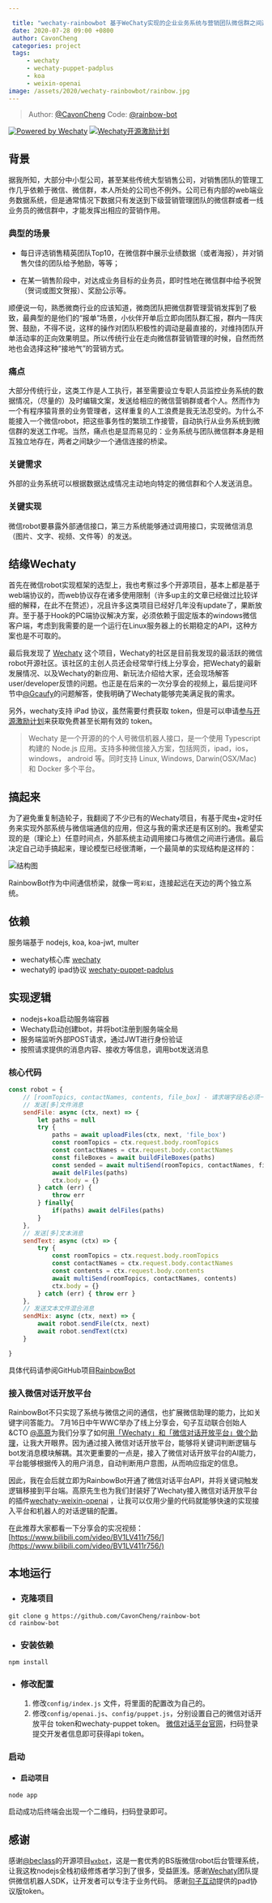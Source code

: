 ```yaml
---

 title: "wechaty-rainbowbot 基于WeChaty实现的企业业务系统与营销团队微信群之间通信的桥梁"
 date: 2020-07-28 09:00 +0800
 author: CavonCheng
 categories: project
 tags:
     - wechaty
     - wechaty-puppet-padplus
     - koa
     - weixin-openai
image: /assets/2020/wechaty-rainbowbot/rainbow.jpg
---
```


> Author: [@CavonCheng](https://github.com/CavonCheng)
> Code: [@rainbow-bot](https://github.com/CavonCheng/rainbow-bot)

[![Powered by Wechaty](https://img.shields.io/badge/Powered%20By-Wechaty-green.svg)](https://github.com/chatie/wechaty)
[![Wechaty开源激励计划](https://img.shields.io/badge/Wechaty-开源激励计划-green.svg)](https://github.com/juzibot/Welcome/wiki/Everything-about-Wechaty)

## 背景

据我所知，大部分中小型公司，甚至某些传统大型销售公司，对销售团队的管理工作几乎依赖于微信、微信群，本人所处的公司也不例外。公司已有内部的web端业务数据系统，但是通常情况下数据只有发送到下级营销管理团队的微信群或者一线业务员的微信群中，才能发挥出相应的营销作用。

<!--more-->

### 典型的场景

- 每日评选销售精英团队Top10，在微信群中展示业绩数据（或者海报），并对销售欠佳的团队给予勉励，等等；

- 在某一销售阶段中，对达成业务目标的业务员，即时性地在微信群中给予祝贺（贺词或图文贺报）、奖励公示等。

顺便说一句，熟悉微商行业的应该知道，微商团队把微信群管理营销发挥到了极致，最典型的是他们的“报单”场景，小伙伴开单后立即向团队群汇报，群内一阵庆贺、鼓励，不得不说，这样的操作对团队积极性的调动是最直接的，对维持团队开单活动率的正向效果明显。所以传统行业在走向微信群营销管理的时候，自然而然地也会选择这种“接地气”的营销方式。

### 痛点

大部分传统行业，这类工作是人工执行，甚至需要设立专职人员监控业务系统的数据情况，（尽量的）及时编辑文案，发送给相应的微信营销群或者个人。然而作为一个有程序猿背景的业务管理者，这样重复的人工浪费是我无法忍受的。为什么不能接入一个微信robot，把这些事务性的繁琐工作接管，自动执行从业务系统到微信群的发送工作呢。当然，痛点也是显而易见的：业务系统与团队微信群本身是相互独立地存在，两者之间缺少一个通信连接的桥梁。

### 关键需求

外部的业务系统可以根据数据达成情况主动地向特定的微信群和个人发送消息。

### 关键实现

微信robot要暴露外部通信接口，第三方系统能够通过调用接口，实现微信消息（图片、文字、视频、文件等）的发送。

## 结缘Wechaty

首先在微信robot实现框架的选型上，我也考察过多个开源项目，基本上都是基于web端协议的，而web协议存在诸多使用限制（许多up主的文章已经做过比较详细的解释，在此不在赘述），况且许多这类项目已经好几年没有update了，果断放弃。至于基于Hook的PC端协议解决方案，必须依赖于固定版本的windows微信客户端，考虑到我需要的是一个运行在Linux服务器上的长期稳定的API，这种方案也是不可取的。

最后我发现了 [Wechaty](https://github.com/wechaty) 这个项目，Wechaty的社区是目前我发现的最活跃的微信robot开源社区。该社区的主创人员还会经常举行线上分享会，把Wechaty的最新发展情况、以及Wechaty的新应用、新玩法介绍给大家，还会现场解答user/developer反馈的问题。也正是在后来的一次分享会的视频上，最后提问环节中[@Gcaufy](https://github.com/Gcaufy)的问题解答，使我明确了Wechaty能够完美满足我的需求。

另外，wechaty支持 iPad 协议，虽然需要付费获取 token，但是可以申请[参与开源激励计划](https://github.com/juzibot/Welcome/wiki/Everything-about-Wechaty#2免费Token参与开源激励计划)来获取免费甚至长期有效的 token。

> Wechaty 是一个开源的的个人号微信机器人接口，是一个使用 Typescript 构建的 Node.js  应用。支持多种微信接入方案，包括网页，ipad，ios，windows， android 等。同时支持 Linux, Windows,  Darwin(OSX/Mac) 和 Docker 多个平台。

## 搞起来

为了避免重复制造轮子，我翻阅了不少已有的Wechaty项目，有基于爬虫+定时任务来实现外部系统与微信端通信的应用，但这与我的需求还是有区别的。我希望实现的是（理论上）任意时间点，外部系统主动调用接口与微信之间进行通信。最后决定自己动手搞起来，理论模型已经很清晰，一个最简单的实现结构是这样的：

![结构图](/assets/2020/wechaty-rainbowbot/pic1.png)

RainbowBot作为中间通信桥梁，就像一弯`彩虹`，连接起远在天边的两个独立系统。

## 依赖

服务端基于 nodejs, koa, koa-jwt, multer

- wechaty核心库 [wechaty](https://github.com/wechaty/wechaty)
- wechaty的 ipad协议 [wechaty-puppet-padplus](https://github.com/wechaty/wechaty-puppet-padplus/)

## 实现逻辑

- nodejs+koa启动服务端容器
- Wechaty启动创建bot，并将bot注册到服务端全局
- 服务端监听外部POST请求，通过JWT进行身份验证
- 按照请求提供的消息内容、接收方等信息，调用bot发送消息

### 核心代码

```javascript
const robot = {
    // [roomTopics, contactNames, contents, file_box] - 请求端字段名必须一致
    // 发送[多]文件消息
    sendFile: async (ctx, next) => {
        let paths = null
        try {
            paths = await uploadFiles(ctx, next, 'file_box')
            const roomTopics = ctx.request.body.roomTopics
            const contactNames = ctx.request.body.contactNames
            const fileBoxes = await buildFileBoxes(paths)
            const sended = await multiSend(roomTopics, contactNames, fileBoxes)
            await delFiles(paths)
            ctx.body = {}
        } catch (err) {
            throw err
        } finally{
            if(paths) await delFiles(paths)
        }
    },
    // 发送[多]文本消息
    sendText: async (ctx) => {
        try {
            const roomTopics = ctx.request.body.roomTopics
            const contactNames = ctx.request.body.contactNames
            const contents = ctx.request.body.contents
            await multiSend(roomTopics, contactNames, contents)
            ctx.body = {}
        } catch (err) { throw err }
    },
    // 发送文本文件混合消息
    sendMix: async (ctx, next) => {
        await robot.sendFile(ctx, next)
        await robot.sendText(ctx)
    }

}
```

具体代码请参阅GitHub项目[RainbowBot](https://github.com/CavonCheng/rainbow-bot)

### 接入微信对话开放平台

RainbowBot不只实现了系统与微信之间的通信，也扩展微信助理的能力，比如关键字问答能力。 7月16日中午WWC举办了线上分享会，句子互动联合创始人&CTO [@高原](https://github.com/windmemory)为我们分享了如何[用「Wechaty」和「微信对话开放平台」做个助理](https://wechaty.github.io/wechaty-openai-agent/)，让我大开眼界。因为通过接入微信对话开放平台，能够将关键词判断逻辑与bot发消息模块解耦。其次更重要的一点是，接入了微信对话开放平台的AI能力，平台能够根据传入的用户消息，自动判断用户意图，从而响应指定的信息。

因此，我在会后就立即为RainbowBot开通了微信对话平台API，并将关键词触发逻辑移接到平台端。高原先生也为我们封装好了Wechaty接入微信对话开放平台的插件[wechaty-weixin-openai](https://github.com/wechaty/wechaty-weixin-openai) ，让我可以仅用少量的代码就能够快速的实现接入平台和机器人的对话逻辑的配置。

在此推荐大家都看一下分享会的实况视频：[https://www.bilibili.com/video/BV1LV411r756/](https://www.bilibili.com/video/BV1LV411r756/)

## 本地运行

- ### 克隆项目

```Shell
git clone g https://github.com/CavonCheng/rainbow-bot
cd rainbow-bot
```

- ### 安装依赖

```Shell
npm install
```

- ### 修改配置

  1. 修改`config/index.js` 文件，将里面的配置改为自己的。
  2. 修改`config/openai.js`、`config/puppet.js`，分别设置自己的微信对话开放平台 token和wechaty-puppet token。 [微信对话平台官网](https://openai.weixin.qq.com/)，扫码登录提交开发者信息即可获得api token。

### 启动

- #### 启动项目

```shell
node app
```

启动成功后终端会出现一个二维码，扫码登录即可。

## 感谢

感谢[@beclass](https://github.com/beclass/beclass)的开源项目[`wxbot`](https://github.com/beclass/wxbot)，这是一套优秀的BS版微信robot后台管理系统，让我这枚nodejs全栈初级修炼者学习到了很多，受益匪浅。感谢[Wechaty](https://wechaty.github.io/)团队提供微信机器人SDK，让开发者可以专注于业务代码。 感谢[句子互动](https://www.juzibot.com)提供的pad协议版token。
